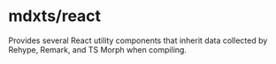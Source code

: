 # mdxts/react

Provides several React utility components that inherit data collected by Rehype, Remark, and TS Morph when compiling.
